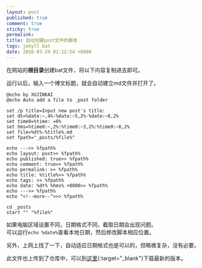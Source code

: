```yaml
---
layout: post
published: true
comment: true
sticky: true
permalink: 
title: 自动创建post文件的脚本
tags: jekyll bat
date: 2016-03-24 01:12:54 +0800
---
```

在网站的**根目录**创建bat文件，将以下内容复制进去即可。

运行以后，输入一个博文标题，就会自动建立md文件并打开了。  

<!--more-->
```
@echo by XUJINKAI
@echo Auto add a file to _post folder

set /p title=Input new post's title: 
set dt=%date:~,4%-%date:~5,2%-%date:~8,2%
set time0=%time: =0%
set hms=%time0:~,2%:%time0:~3,2%:%time0:~6,2%
set file=%dt%-%title%.md
set fpath="_posts/%file%"

echo --->> %fpath%
echo layout: post>> %fpath%
echo published: true>> %fpath%
echo comment: true>> %fpath%
echo permalink: >> %fpath%
echo title: %title%>> %fpath%
echo tags: >> %fpath%
echo date: %dt% %hms% +0800>> %fpath%
echo --->> %fpath%
echo ^<!--more--^>>> %fpath%

cd _posts
start "" "%file%"
```

如果电脑区域设置不同，日期格式不同，截取日期会出现问题。  
可以运行`echo %date%`查看本地日期，然后修改脚本相应位置。

另外，上网上找了一下，自动适应日期格式也是可以的，但略微复杂，没有必要。

此文件也上传到了仓库中，可以到[这里](https://github.com/XUJINKAI/XUJINKAI.github.io/blob/master/create_new_post.bat){:target="_blank"}下载最新的版本。

